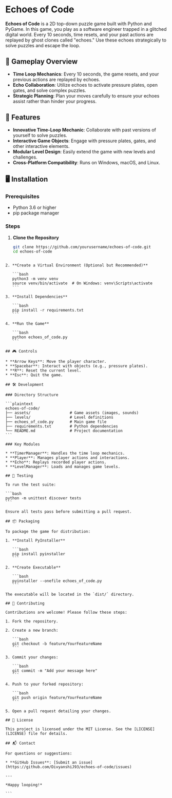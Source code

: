 


# Echoes of Code



**Echoes of Code** is a 2D top-down puzzle game built with Python and PyGame. In this game, you play as a software engineer trapped in a glitched digital world. Every 10 seconds, time resets, and your past actions are replayed by ghost clones called "echoes." Use these echoes strategically to solve puzzles and escape the loop.

## 🧩 Gameplay Overview

- **Time Loop Mechanics**: Every 10 seconds, the game resets, and your previous actions are replayed by echoes.
- **Echo Collaboration**: Utilize echoes to activate pressure plates, open gates, and solve complex puzzles.
- **Strategic Planning**: Plan your moves carefully to ensure your echoes assist rather than hinder your progress.

## 🚀 Features

- **Innovative Time-Loop Mechanic**: Collaborate with past versions of yourself to solve puzzles.
- **Interactive Game Objects**: Engage with pressure plates, gates, and other interactive elements.
- **Modular Level Design**: Easily extend the game with new levels and challenges.
- **Cross-Platform Compatibility**: Runs on Windows, macOS, and Linux.

## 🖥️ Installation

### Prerequisites

- Python 3.6 or higher
- pip package manager

### Steps

1. **Clone the Repository**

   ```bash
   git clone https://github.com/yourusername/echoes-of-code.git
   cd echoes-of-code
````

2. **Create a Virtual Environment (Optional but Recommended)**

   ```bash
   python3 -m venv venv
   source venv/bin/activate  # On Windows: venv\Scripts\activate
   ```

3. **Install Dependencies**

   ```bash
   pip install -r requirements.txt
   ```

4. **Run the Game**

   ```bash
   python echoes_of_code.py
   ```

## 🎮 Controls

* **Arrow Keys**: Move the player character.
* **Spacebar**: Interact with objects (e.g., pressure plates).
* **R**: Reset the current level.
* **Esc**: Quit the game.

## 🛠️ Development

### Directory Structure

```plaintext
echoes-of-code/
├── assets/                 # Game assets (images, sounds)
├── levels/                 # Level definitions
├── echoes_of_code.py       # Main game file
├── requirements.txt        # Python dependencies
└── README.md               # Project documentation
```

### Key Modules

* **TimerManager**: Handles the time loop mechanics.
* **Player**: Manages player actions and interactions.
* **Echo**: Replays recorded player actions.
* **LevelManager**: Loads and manages game levels.

## 🧪 Testing

To run the test suite:

```bash
python -m unittest discover tests
```

Ensure all tests pass before submitting a pull request.

## 📦 Packaging

To package the game for distribution:

1. **Install PyInstaller**

   ```bash
   pip install pyinstaller
   ```

2. **Create Executable**

   ```bash
   pyinstaller --onefile echoes_of_code.py
   ```

The executable will be located in the `dist/` directory.

## 🤝 Contributing

Contributions are welcome! Please follow these steps:

1. Fork the repository.

2. Create a new branch:

   ```bash
   git checkout -b feature/YourFeatureName
   ```

3. Commit your changes:

   ```bash
   git commit -m "Add your message here"
   ```

4. Push to your forked repository:

   ```bash
   git push origin feature/YourFeatureName
   ```

5. Open a pull request detailing your changes.

## 📄 License

This project is licensed under the MIT License. See the [LICENSE](LICENSE) file for details.

## 📬 Contact

For questions or suggestions:

* **GitHub Issues**: [Submit an issue](https://github.com/DivyanshiJ93/echoes-of-code/issues)

---

*Happy looping!*

```
